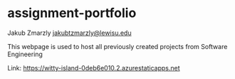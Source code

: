# assignment-portfolio

Jakub Zmarzly
jakubtzmarzly@lewisu.edu

This webpage is used to host all previously created projects from Software Engineering

Link: https://witty-island-0deb6e010.2.azurestaticapps.net
